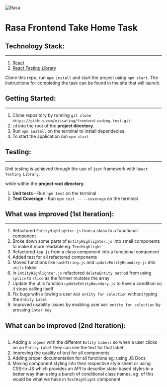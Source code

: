 ![Rasa](/src/components/rasa.svg)

# Rasa Frontend Take Home Task

## Technology Stack:

---

1.  [React](https://reactjs.org/)
1.  [React Testing Library](https://testing-library.com/)

Clone this repo, run `npm install` and start the project using `npm start`. 
The instructions for completing the task can be found in the site that will launch.

## Getting Started:

---

1. Clone repository by running `git clone https://github.com/missating/frontend-coding-test.git`.
2. `cd` into the root of the **project directory**.
3. Run `npm install` on the terminal to install dependecies.
4. To start the application run `npm start`

## Testing:

---

Unit testing is achieved through the use of `jest` framework with `React Testing Library`.

while within the **project root directory**.

1. **Unit tests** - Run `npm test` on the terminal
2. **Test Coverage** - Run `npm test -- --coverage` on the terminal

## What was improved (1st Iteration):

---

1. Refactored `EntityHighlighter.js` from a class to a functional component
2. Broke down some parts of `EntityHighlighter.js` into small components to make it more readable eg: `TextHighlight`
3. Refactored `App.js` from a class component into a functional component
4. Added test for all refactored components 
5. Moved functions like `hashString.js` and `updateEntityBoundary.js` into `utils` folder
6. In `EntityHighlighter.js` refactored  `deleteEntity method` from using `splice` to `slice` as the former mutates the array
7. Update the utils function `updateEntityBoundary.js` to have a condition so it stops calling itself
8. Fix bugs with allowing a user `Add entity for selection` without typing the `Entity Label`
9. Improved usability issues by enabling user `Add entity for selection` by pressing `Enter Key`


## What can be improved (2nd Iteration):

---

1. Adding a `legend` with the different `Entity Labels` so when a user clicks on an `Entity Label` they can see the text for that label
2. Improving the quality of test for all components
3. Adding proper documentation for all functions eg: using JS Docs
4. Moving component styling into their respective style sheet or using CSS-In-JS which provides an API to describe state-based styles in a better way than using a bunch of conditional class names, eg: of this would be what we have in `TextHighlight` component
